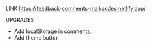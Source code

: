 LINK
https://feedback-comments-maikaodev.netlify.app/

UPGRADES
 - Add localStorage in comments.
 - Add theme button
